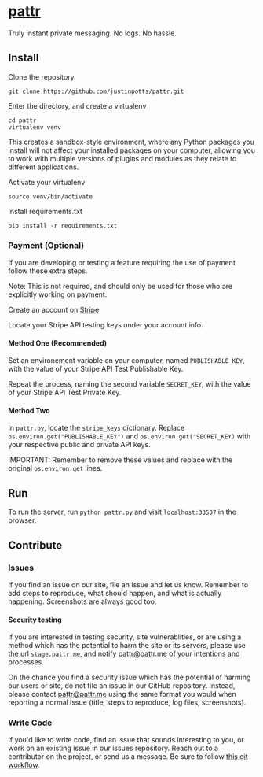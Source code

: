 # [pattr](http://pattr.me)
Truly instant private messaging. No logs. No hassle.

## Install

Clone the repository
```
git clone https://github.com/justinpotts/pattr.git
```

Enter the directory, and create a virtualenv
```
cd pattr
virtualenv venv
```
This creates a sandbox-style environment, where any Python packages you install will not affect your installed packages on your computer, allowing you to work with multiple versions of plugins and modules as they relate to different applications.

Activate your virtualenv
```
source venv/bin/activate
```

Install requirements.txt
```
pip install -r requirements.txt
```

### Payment (Optional)

If you are developing or testing a feature requiring the use of payment follow these extra steps. 

Note: This is not required, and should only be used for those who are explicitly working on payment.

Create an account on [Stripe](https://stripe.com)

Locate your Stripe API testing keys under your account info.

#### Method One (Recommended)

Set an environement variable on your computer, named `PUBLISHABLE_KEY`, with the value of your Stripe API Test Publishable Key.

Repeat the process, naming the second variable `SECRET_KEY`, with the value of your Stripe API Test Private Key.

#### Method Two

In `pattr.py`, locate the `stripe_keys` dictionary. Replace `os.environ.get("PUBLISHABLE_KEY")` and `os.environ.get("SECRET_KEY)` with your respective public and private API keys.

IMPORTANT: Remember to remove these values and replace with the original `os.environ.get` lines.

## Run

To run the server, run `python pattr.py` and visit `localhost:33507` in the browser.

## Contribute

### Issues

If you find an issue on our site, file an issue and let us know. Remember to add steps to reproduce, what should happen, and what is actually happening. Screenshots are always good too.

#### Security testing

If you are interested in testing security, site vulnerablities, or are using a method which has the potential to harm the site or its servers, please use the url `stage.pattr.me`, and notify pattr@pattr.me of your intentions and processes.

On the chance you find a security issue which has the potential of harming our users or site, do not file an issue in our GitHub repository. Instead, please contact pattr@pattr.me using the same format you would when reporting a normal issue (title, steps to reproduce, log files, screenshots).

### Write Code

If you'd like to write code, find an issue that sounds interesting to you, or work on an existing issue in our issues repository. Reach out to a contributor on the project, or send us a message. Be sure to follow [this git workflow](https://gist.github.com/justinpotts/55bf189d9b2af253bf0f).
